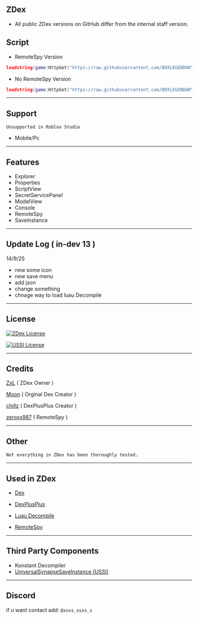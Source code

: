 ## ZDex
- All public ZDex versions on GitHub differ from the internal staff version.
## Script
- RemoteSpy Version
```lua
loadstring(game:HttpGet("https://raw.githubusercontent.com/BOXLEGENDARY/ZDex/main/ZDex1.lua"))()
```
- No RemoteSpy Version
```lua
loadstring(game:HttpGet("https://raw.githubusercontent.com/BOXLEGENDARY/ZDex/main/ZDex2.lua"))()
```

---

## Support
`Unsupported in Roblox Studio`
- Mobile/Pc

---

## Features
- Explorer
- Properties
- ScriptView
- SecretServicePanel
- ModelView
- Console
- RemoteSpy
- SaveInstance

---

## Update Log ( in-dev 13 )
14/9/25
- new some icon
- new save menu
- add json
- change something
- chnage way to load luau Decompile

---

## License
[![ZDex License](https://img.shields.io/badge/ZDex-License-green)](https://github.com/BOXLEGENDARY/ZDex/blob/main/LICENSE)

[![USSI License](https://img.shields.io/badge/USSI-License-green)](https://github.com/luau/UniversalSynSaveInstance/blob/main/LICENSE)

---

## Credits
[ZxL](https://youtu.be/dQw4w9WgXcQ?si=IkAXjfO3Uf2UOJ9V) ( ZDex Owner )

[Moon](https://github.com/LorekeeperZinnia) ( Orginal Dex Creator )

[chillz](https://github.com/AZYsGithub) ( DexPlusPlus Creator )

[zeroxx987](https://scriptblox.com/script/Universal-Script-BootSpy-12998) ( RemoteSpy )

---

## Other
`Not everything in ZDex has been thoroughly tested.`

---

## Used in ZDex

- [Dex](https://github.com/LorekeeperZinnia/Dex)

- [DexPlusPlus](https://github.com/AZYsGithub/DexPlusPlus)

- [Luau Decompile](https://github.com/BOXLEGENDARY/LuauDecompile)
- [RemoteSpy](https://scriptblox.com/script/Universal-Script-BootSpy-12998)

---

## Third Party Components
- Konstant Decompiler
- [UniversalSynapseSaveInstance (USSI)](https://github.com/luau/UniversalSynSaveInstance)

---

## Discord
if u want contact add: `@xsxs_xsxs_z`
